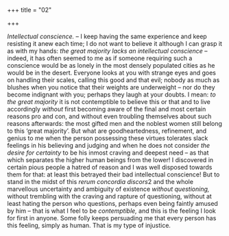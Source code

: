 +++
title = "02"

+++

*Intellectual conscience.* – I keep having the same experience and keep resisting it anew each time; I do not want to believe it although I can grasp it as with my hands: *the great majority lacks an intellectual conscience* – indeed, it has often seemed to me as if someone requiring such a conscience would be as lonely in the most densely populated cities as he would be in the desert. Everyone looks at you with strange eyes and goes on handling their scales, calling this good and that evil; nobody as much as blushes when you notice that their weights are underweight – nor do they become indignant with you; perhaps they laugh at your doubts. I mean: *to the great majority* it is not contemptible to believe this or that and to live accordingly *without* first becoming aware of the final and most certain reasons pro and con, and without even troubling themselves about such reasons afterwards: the most gifted men and the noblest women still belong to this ‘great majority’. But what are goodheartedness, refinement, and genius to me when the person possessing these virtues tolerates slack feelings in his believing and judging and when he does not consider *the desire for certainty* to be his inmost craving and deepest need – as that which separates the higher human beings from the lower\! I discovered in certain pious people a hatred of reason and I was well disposed towards them for that: at least this betrayed their bad intellectual conscience\! But to stand in the midst of this *rerum concordia discors*2 and the whole marvellous uncertainty and ambiguity of existence *without questioning,* without trembling with the craving and rapture of questioning, without at least hating the person who questions, perhaps even being faintly amused by him – that is what I feel to be *contemptible,* and this is the feeling I look for first in anyone. Some folly keeps persuading me that every person has this feeling, simply as human. That is my type of injustice.


